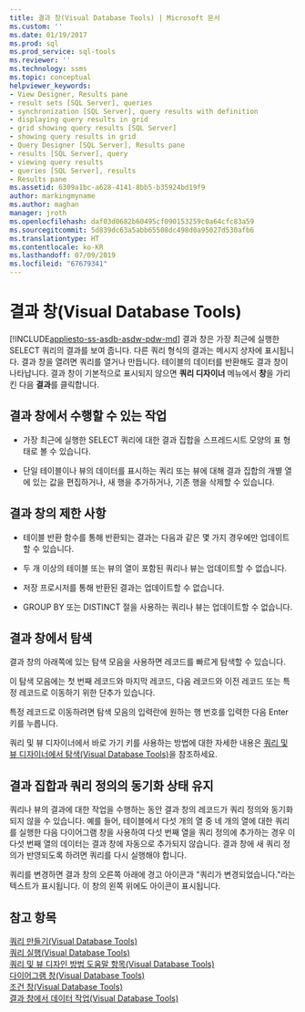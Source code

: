 ```yaml
---
title: 결과 창(Visual Database Tools) | Microsoft 문서
ms.custom: ''
ms.date: 01/19/2017
ms.prod: sql
ms.prod_service: sql-tools
ms.reviewer: ''
ms.technology: ssms
ms.topic: conceptual
helpviewer_keywords:
- View Designer, Results pane
- result sets [SQL Server], queries
- synchronization [SQL Server], query results with definition
- displaying query results in grid
- grid showing query results [SQL Server]
- showing query results in grid
- Query Designer [SQL Server], Results pane
- results [SQL Server], query
- viewing query results
- queries [SQL Server], results
- Results pane
ms.assetid: 6309a1bc-a628-4141-8bb5-b35924bd19f9
author: markingmyname
ms.author: maghan
manager: jroth
ms.openlocfilehash: daf03d0682b60495cf090153259c0a64cfc83a59
ms.sourcegitcommit: 5d839dc63a5abb65508dc498d0a95027d530afb6
ms.translationtype: HT
ms.contentlocale: ko-KR
ms.lasthandoff: 07/09/2019
ms.locfileid: "67679341"
---
```

# <a name="results-pane-visual-database-tools"></a>결과 창(Visual Database Tools)
[!INCLUDE[appliesto-ss-asdb-asdw-pdw-md](../../includes/appliesto-ss-asdb-asdw-pdw-md.md)]
결과 창은 가장 최근에 실행한 SELECT 쿼리의 결과를 보여 줍니다. 다른 쿼리 형식의 결과는 메시지 상자에 표시됩니다. 결과 창을 열려면 쿼리를 열거나 만듭니다. 테이블의 데이터를 반환해도 결과 창이 나타납니다. 결과 창이 기본적으로 표시되지 않으면 **쿼리 디자이너** 메뉴에서 **창**을 가리킨 다음 **결과**를 클릭합니다.  
  
## <a name="what-you-can-do-in-the-results-pane"></a>결과 창에서 수행할 수 있는 작업  
  
-   가장 최근에 실행한 SELECT 쿼리에 대한 결과 집합을 스프레드시트 모양의 표 형태로 볼 수 있습니다.  
  
-   단일 테이블이나 뷰의 데이터를 표시하는 쿼리 또는 뷰에 대해 결과 집합의 개별 열에 있는 값을 편집하거나, 새 행을 추가하거나, 기존 행을 삭제할 수 있습니다.  
  
## <a name="limitations-in-the-results-pane"></a>결과 창의 제한 사항  
  
-   테이블 반환 함수를 통해 반환되는 결과는 다음과 같은 몇 가지 경우에만 업데이트할 수 있습니다.  
  
-   두 개 이상의 테이블 또는 뷰의 열이 포함된 쿼리나 뷰는 업데이트할 수 없습니다.  
  
-   저장 프로시저를 통해 반환된 결과는 업데이트할 수 없습니다.  
  
-   GROUP BY 또는 DISTINCT 절을 사용하는 쿼리나 뷰는 업데이트할 수 없습니다.  
  
## <a name="navigating-in-the-results-pane"></a>결과 창에서 탐색  
결과 창의 아래쪽에 있는 탐색 모음을 사용하면 레코드를 빠르게 탐색할 수 있습니다.  
  
이 탐색 모음에는 첫 번째 레코드와 마지막 레코드, 다음 레코드와 이전 레코드 또는 특정 레코드로 이동하기 위한 단추가 있습니다.  
  
특정 레코드로 이동하려면 탐색 모음의 입력란에 원하는 행 번호를 입력한 다음 Enter 키를 누릅니다.  
  
쿼리 및 뷰 디자이너에서 바로 가기 키를 사용하는 방법에 대한 자세한 내용은 [쿼리 및 뷰 디자이너에서 탐색&#40;Visual Database Tools&#41;](../../ssms/visual-db-tools/navigate-in-the-query-and-view-designer-visual-database-tools.md)을 참조하세요.  
  
## <a name="keeping-the-results-set-synchronized-with-the-query-definition"></a>결과 집합과 쿼리 정의의 동기화 상태 유지  
쿼리나 뷰의 결과에 대한 작업을 수행하는 동안 결과 창의 레코드가 쿼리 정의와 동기화되지 않을 수 있습니다. 예를 들어, 테이블에서 다섯 개의 열 중 네 개의 열에 대한 쿼리를 실행한 다음 다이어그램 창을 사용하여 다섯 번째 열을 쿼리 정의에 추가하는 경우 이 다섯 번째 열의 데이터는 결과 창에 자동으로 추가되지 않습니다. 결과 창에 새 쿼리 정의가 반영되도록 하려면 쿼리를 다시 실행해야 합니다.  
  
쿼리를 변경하면 결과 창의 오른쪽 아래에 경고 아이콘과 "쿼리가 변경되었습니다."라는 텍스트가 표시됩니다. 이 창의 왼쪽 위에도 아이콘이 표시됩니다.  
  
## <a name="see-also"></a>참고 항목  
[쿼리 만들기&#40;Visual Database Tools&#41;](../../ssms/visual-db-tools/create-queries-visual-database-tools.md)  
[쿼리 실행&#40;Visual Database Tools&#41;](../../ssms/visual-db-tools/run-queries-visual-database-tools.md)  
[쿼리 및 뷰 디자인 방법 도움말 항목&#40;Visual Database Tools&#41;](../../ssms/visual-db-tools/design-queries-and-views-how-to-topics-visual-database-tools.md)  
[다이어그램 창&#40;Visual Database Tools&#41;](../../ssms/visual-db-tools/diagram-pane-visual-database-tools.md)  
[조건 창&#40;Visual Database Tools&#41;](../../ssms/visual-db-tools/criteria-pane-visual-database-tools.md)  
[결과 창에서 데이터 작업&#40;Visual Database Tools&#41;](../../ssms/visual-db-tools/work-with-data-in-the-results-pane-visual-database-tools.md)  
  
